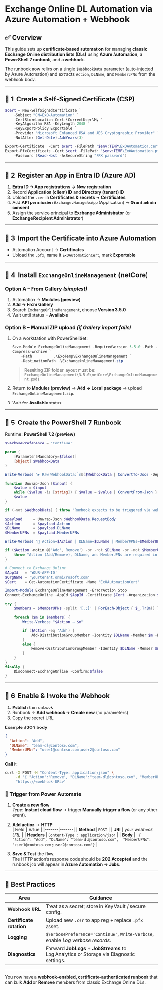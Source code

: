 # Exchange Online DL Automation via Azure Automation + Webhook

## ✅ Overview

This guide sets up **certificate‑based automation** for managing **classic Exchange Online distribution lists (DLs)** using **Azure Automation**, a **PowerShell 7 runbook**, and a **webhook**.

The runbook now relies on a single `$WebhookData` parameter (auto‑injected by Azure Automation) and extracts `Action`, `DLName`, and `MemberUPNs` from the webhook body.

---

## 🔹 1  Create a Self‑Signed Certificate (CSP)

```powershell
$cert = New-SelfSignedCertificate `
    -Subject "CN=ExO-Automation" `
    -CertStoreLocation Cert:\CurrentUser\My `
    -KeyAlgorithm RSA -KeyLength 2048 `
    -KeyExportPolicy Exportable `
    -Provider "Microsoft Enhanced RSA and AES Cryptographic Provider" `
    -NotAfter (Get-Date).AddYears(3)

Export-Certificate  -Cert $cert -FilePath "$env:TEMP\ExOAutomation.cer"
Export-PfxCertificate -Cert $cert -FilePath "$env:TEMP\ExOAutomation.pfx" `
    -Password (Read-Host -AsSecureString "PFX password")
```

---

## 🔹 2  Register an App in Entra ID (Azure AD)

1. **Entra ID → App registrations → New registration**  
2. Record **Application (client) ID** and **Directory (tenant) ID**  
3. Upload the `.cer` in **Certificates & secrets → Certificates**  
4. Add **API permission** `Exchange.ManageAsApp` (Application) → **Grant admin consent**  
5. Assign the service‑principal to **Exchange Administrator** (or **Exchange Recipient Administrator**)

---

## 🔹 3  Import the Certificate into Azure Automation

* Automation Account → **Certificates**  
* Upload the `.pfx`, name it `ExOAutomationCert`, mark **Exportable**

---

## 🔹 4  Install `ExchangeOnlineManagement` (netCore)

### Option A – From Gallery *(simplest)*

1. Automation → **Modules (preview)**  
2. **Add → From Gallery**  
3. Search `ExchangeOnlineManagement`, choose **Version 3.5.0**  
4. Wait until status = **Available**

### Option B – Manual ZIP upload *(if Gallery import fails)*

1. On a workstation with PowerShellGet:

    ```powershell
    Save-Module ExchangeOnlineManagement -RequiredVersion 3.5.0 -Path .\ExoTemp
    Compress-Archive `
        -Path          .\ExoTemp\ExchangeOnlineManagement `
        -DestinationPath .\ExchangeOnlineManagement.zip
    ```

    > Resulting ZIP folder layout must be:<br>
    > `ExchangeOnlineManagement\3.5.0\netCore\ExchangeOnlineManagement.psd1`

2. Return to **Modules (preview)** → **Add → Local package** → upload `ExchangeOnlineManagement.zip`.  
3. Wait for **Available** status.

---

## 🔹 5  Create the PowerShell 7 Runbook

Runtime: **PowerShell 7.2 (preview)**

```powershell
$VerbosePreference = 'Continue'

param (
    [Parameter(Mandatory=$false)]
    [object] $WebhookData
)

Write-Verbose "▶️ Raw WebhookData:`n$($WebhookData | ConvertTo-Json -Depth 5)"

function Unwrap-Json ($input) {
    $value = $input
    while ($value -is [string]) { $value = $value | ConvertFrom-Json }
    $value
}

if (-not $WebhookData) { throw "Runbook expects to be triggered via webhook." }

$payload     = Unwrap-Json $WebhookData.RequestBody
$Action      = $payload.Action
$DLName      = $payload.DLName
$MemberUPNs  = $payload.MemberUPNs

Write-Verbose "🧩 Action=$Action | DLName=$DLName | MemberUPNs=$MemberUPNs"

if ($Action -notin @('Add','Remove') -or -not $DLName -or -not $MemberUPNs) {
    throw "Action (Add/Remove), DLName, and MemberUPNs are required in the webhook body."
}

# Connect to Exchange Online
$AppId   = 'YOUR-APP-ID'
$OrgName = 'yourtenant.onmicrosoft.com'
$Cert    = Get-AutomationCertificate -Name 'ExOAutomationCert'

Import-Module ExchangeOnlineManagement -ErrorAction Stop
Connect-ExchangeOnline -AppId $AppId -Certificate $Cert -Organization $OrgName -ShowBanner:$false

try {
    $members = $MemberUPNs -split '[,;]' | ForEach-Object { $_.Trim() } | Where-Object { $_ }

    foreach ($m in $members) {
        Write-Verbose "$Action → $m"

        if ($Action -eq 'Add') {
            Add-DistributionGroupMember -Identity $DLName -Member $m -BypassSecurityGroupManagerCheck
        }
        else {
            Remove-DistributionGroupMember -Identity $DLName -Member $m -BypassSecurityGroupManagerCheck -Confirm:$false
        }
    }
}
finally {
    Disconnect-ExchangeOnline -Confirm:$false
}
```

---

## 🔹 6  Enable & Invoke the Webhook

1. **Publish** the runbook  
2. Runbook → **Add webhook → Create new** (no parameters)  
3. Copy the secret URL  

**Example JSON body**

```json
{
  "Action": "Add",
  "DLName": "team-dl@contoso.com",
  "MemberUPNs": "user1@contoso.com,user2@contoso.com"
}
```

**Call it**

```bash
curl -X POST -H "Content-Type: application/json" \
     -d '{ "Action":"Remove", "DLName":"team-dl@contoso.com", "MemberUPNs":"u1@contoso.com;u2@contoso.com" }' \
     "https://<webhook-URL>"
```

### 🚀 Trigger from **Power Automate**

1. **Create a new flow**  
   *Type*: **Instant cloud flow** → trigger **Manually trigger a flow** (or any other event).

2. **Add action** → **HTTP**  
   | Field | Value |
   |-------|-------|
   | **Method** | `POST` |
   | **URI** | *your webhook URL* |
   | **Headers** | `Content-Type : application/json` |
   | **Body** | ``` {  "Action": "Add", "DLName": "team-dl@contoso.com",  "MemberUPNs": "user1@contoso.com;user2@contoso.com"}``` |

3. **Save & Test** the flow.  
   The HTTP action’s response code should be **202 Accepted** and the runbook job will appear in **Azure Automation → Jobs**.


---

## 🔐 Best Practices

| Area | Guidance |
|------|----------|
| **Webhook URL** | Treat as a secret; store in Key Vault / secure config. |
| **Certificate rotation** | Upload new `.cer` to app reg + replace `.pfx` asset. |
| **Logging** | `$VerbosePreference='Continue'`, `Write-Verbose`, enable *Log verbose records*. |
| **Diagnostics** | Forward **JobLogs** + **JobStreams** to Log Analytics or Storage via Diagnostic settings. |

---

You now have a **webhook‑enabled, certificate‑authenticated runbook** that can bulk **Add** or **Remove** members from classic Exchange Online DLs.

